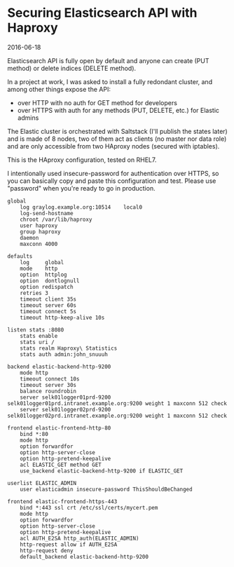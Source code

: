 # Securing Elasticsearch API with Haproxy

2016-06-18

Elasticsearch API is fully open by default and anyone can create (PUT method) or delete indices (DELETE method).

In a project at work, I was asked to install a fully redondant cluster, and among other things expose the API:  
- over HTTP with no auth for GET method for developers   
- over HTTPS with auth for any methods (PUT, DELETE, etc.) for Elastic admins

The Elastic cluster is orchestrated with Saltstack (I'll publish the states later) and is made of 8 nodes, two of them act as clients (no master nor data role) and are only accessible from two HAproxy nodes (secured with iptables). 

This is the HAproxy configuration, tested on RHEL7.

I intentionally used insecure-password for authentication over HTTPS, so you can basically copy and paste this configuration and test. Please use "password" when you're ready to go in production.

	global        log graylog.example.org:10514    local0        log-send-hostname        chroot /var/lib/haproxy        user haproxy        group haproxy        daemon        maxconn 4000	defaults        log     global        mode    http        option  httplog        option  dontlognull        option redispatch        retries 3        timeout client 35s        timeout server 60s        timeout connect 5s        timeout http-keep-alive 10s	listen stats :8080		stats enable   		stats uri /		stats realm Haproxy\ Statistics		stats auth admin:john_snuuuh	backend elastic-backend-http-9200        mode http        timeout connect 10s        timeout server 30s        balance roundrobin        server selk01logger01prd-9200 selk01logger01prd.intranet.example.org:9200 weight 1 maxconn 512 check        server selk01logger02prd-9200 selk01logger02prd.intranet.example.org:9200 weight 1 maxconn 512 check	frontend elastic-frontend-http-80        bind *:80         mode http        option forwardfor        option http-server-close        option http-pretend-keepalive		acl ELASTIC_GET method GET		use_backend elastic-backend-http-9200 if ELASTIC_GET	userlist ELASTIC_ADMIN		user elasticadmin insecure-password ThisShouldBeChanged	frontend elastic-frontend-https-443        bind *:443 ssl crt /etc/ssl/certs/mycert.pem        mode http        option forwardfor        option http-server-close        option http-pretend-keepalive		acl AUTH_E2SA http_auth(ELASTIC_ADMIN)		http-request allow if AUTH_E2SA		http-request deny        default_backend elastic-backend-http-9200
        